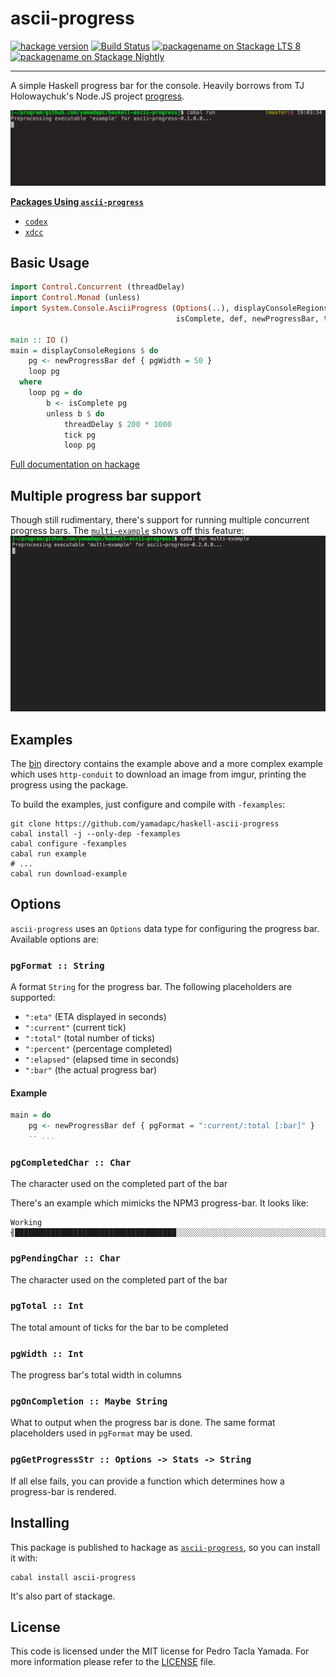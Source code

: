 ascii-progress
==============
[![hackage version](https://img.shields.io/hackage/v/ascii-progress.svg)](http://hackage.haskell.org/package/ascii-progress)
[![Build Status](https://travis-ci.org/yamadapc/haskell-ascii-progress.svg?branch=master)](https://travis-ci.org/yamadapc/haskell-ascii-progress)
[![packagename on Stackage LTS 8](https://www.stackage.org/package/ascii-progress/badge/lts-8)](http://stackage.org/lts-8/package/ascii-progress)
[![packagename on Stackage Nightly](http://stackage.org/package/ascii-progress/badge/nightly)](http://stackage.org/nightly/package/ascii-progress)

- - -

A simple Haskell progress bar for the console. Heavily borrows from TJ
Holowaychuk's Node.JS project [progress](https://github.com/tj/node-progress).

![demo](/demo.gif)

[**Packages Using `ascii-progress`**](http://packdeps.haskellers.com/reverse/ascii-progress)
- [`codex`](http://hackage.haskell.org/package/codex)
- [`xdcc`](http://hackage.haskell.org/package/xdcc)

## Basic Usage
```haskell
import Control.Concurrent (threadDelay)
import Control.Monad (unless)
import System.Console.AsciiProgress (Options(..), displayConsoleRegions,
                                     isComplete, def, newProgressBar, tick)

main :: IO ()
main = displayConsoleRegions $ do
    pg <- newProgressBar def { pgWidth = 50 }
    loop pg
  where
    loop pg = do
        b <- isComplete pg
        unless b $ do
            threadDelay $ 200 * 1000
            tick pg
            loop pg
```

[Full documentation on hackage](http://hackage.haskell.org/package/ascii-progress)

## Multiple progress bar support
Though still rudimentary, there's support for running multiple concurrent
progress bars. The [`multi-example`](/bin/MultiExample.hs) shows off this
feature:
![demo-multi](/demo-multi.gif)

## Examples
The [bin](/bin) directory contains the example above and a more complex example
which uses `http-conduit` to download an image from imgur, printing the
progress using the package.

To build the examples, just configure and compile with `-fexamples`:
```
git clone https://github.com/yamadapc/haskell-ascii-progress
cabal install -j --only-dep -fexamples
cabal configure -fexamples
cabal run example
# ...
cabal run download-example
```

## Options
`ascii-progress` uses an `Options` data type for configuring the progress bar.
Available options are:
### `pgFormat :: String`
A format `String` for the progress bar. The following placeholders are
supported:
- `":eta"` (ETA displayed in seconds)
- `":current"` (current tick)
- `":total"` (total number of ticks)
- `":percent"` (percentage completed)
- `":elapsed"` (elapsed time in seconds)
- `":bar"` (the actual progress bar)

#### Example
```haskell
main = do
    pg <- newProgressBar def { pgFormat = ":current/:total [:bar]" }
    -- ...
```

### `pgCompletedChar :: Char`
The character used on the completed part of the bar

There's an example which mimicks the NPM3 progress-bar. It looks like:
```
Working ╢████████████████████████████████████░░░░░░░░░░░░░░░░░░░░░░░░░░░░░░░░░░░░░░░░░░░░░░░░░░░░░░╟
```

### `pgPendingChar :: Char`
The character used on the completed part of the bar

### `pgTotal :: Int`
The total amount of ticks for the bar to be completed

### `pgWidth :: Int`
The progress bar's total width in columns

### `pgOnCompletion :: Maybe String`
What to output when the progress bar is done. The same format placeholders used
in `pgFormat` may be used.

### `pgGetProgressStr :: Options -> Stats -> String`
If all else fails, you can provide a function which determines how a
progress-bar is rendered.

## Installing
This package is published to hackage as
[`ascii-progress`](http://hackage.haskell.org/package/ascii-progress), so you
can install it with:

```
cabal install ascii-progress
```

It's also part of stackage.


## License
This code is licensed under the MIT license for Pedro Tacla Yamada. For more
information please refer to the [LICENSE](/LICENSE) file.
